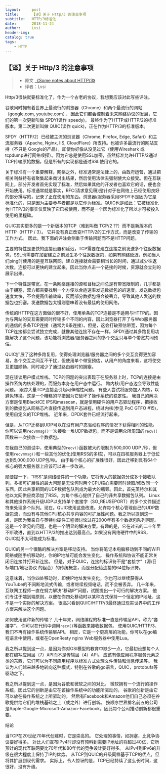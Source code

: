 ```yaml
---
layout:     post
title:      【译】关于 Http/3 的注意事项
subtitle:   HTTP/3标准化
date:       2018-11-24
author:     Lvsi
header-img: 
catalog: true
tags:
    - HTTP
---
```


## 【译】关于 Http/3 的注意事项

> * 原文 [《Some notes about HTTP/3》](https://blog.erratasec.com/2018/11/some-notes-about-http3.html#.W_idYlUzbDe)
> * 译者：Lvsi

Http/3很快就要标准化了，作为一个古老的协议，我想我应该对此写些评注。

谷歌同时拥有着世界上最流行的浏览器（Chrome）和两个最流行的网站（google.com, youtube.com）， 因此它们都会控制着未来网络协议的发展，它们的第一次更新叫做 SPDY(读作 speedy)， 最终作为了HTTP或HTTP/2的标准版本。第二次更新叫做 QUIC(读作 quick)，正在作为HTTP/3的标准版本。

SPDY（HTTP/2）已经被主流的浏览器（Chrome, Firefox, Edge, Safari）和主流服务器（Apache, Nginx, IIS, CloudFlare）所支持。也被许多最流行的网站支持（不只是 Google的产品），即使你好像从没见过它（使用Wireshark 或 tcpdump进行网络嗅探）。因为它总是使用SSL加密，虽然标准允许HTTP/2通过TCP传输原始数据，但是所有的实现都是通过SSL使用它的。

关于标准有一个重要解释，网络之外，标准通常是法律上的，由政府运营，通过把相关利益持有者聚集起来商讨出结果，然后使用法律去强制使大众接受。但在互联网上，部分开发者首先实现了标准，然后如果其他的开发者也喜欢它的话，便也会开始使用。标准通常就是事实，RFC(请求意见稿)是针对于在网络上已经使用良好的部分撰写的，记录了正在使用的东西。浏览器/服务器采用SPDY不是因为它是标准化的，只是因为主要参与者都是以它作为标准。QUIC也是如此：它被标准化为HTTP/3的事实仅反映了它已被使用，而不是一个因为标准化了所以才可被投入使用的里程碑。

QUIC其实更多的是一个新版本的TCP（难到叫做 TCP/2 ??）而不是新版本的HTTP（HTTP / 3）。 它并没有真正改变HTTP/2的工作方式，而是改变了传输的工作方式。 因此，我下面的评注会侧重于传输问题而不是HTTP问题。

主要的特性是更快的连接设置和延迟，TCP需要在建立连接之前发送多个往返数据包，SSL也需要在加密建立之前发生多个往返数据包，如果有网络延迟，例如当人们ping时使用的是星互联网网，建立连接就会需要相当长的时间，通过减少往返次数，连接可以更快的建立起来，因此当你点击一个链接的时候，资源就会立刻的展示出来。

下一个特性是带宽，在一条网络连接的源和目标之间总是有带宽限制的，几乎都是由于拥塞，双方都需要找到一个方便以合适速率发送数据包的的速度。发送数据包速度太快，不会提高传输效率，反而部分数据包将会被丢弃，导致其他人发送的数据包也拥塞。发送数据包太慢则意味着没有最佳的使用网络。

传统的HTTP在这方面做的很不好，使用单条的TCP连接是不适用与HTTP的。因为与网站的交互需要同时传输多个不同的内容，因此浏览器打开了与Web服务器的通信的多条TCP连接（通常为6条连接）。但是，这会打破预估带宽，因为每个TCP连接都会尝试独立完成，就像其他连接不存在一样。SPDY通过其多路复用功能解决了这个问题，该功能将浏览器/服务器之间的多个交互只与单个带宽共同预估。

QUIC扩展了这种多路复用，使得处理浏览器/服务器之间的多个交互变得更加容易，各个交互之间互不干扰，但使用单个带宽预估，从用户的角度来看，这将使交互更加顺畅，同时减少了通过路由器时的拥塞。

现在谈谈用户模式堆栈。TCP的问题的突出表现于在服务器上时，TCP的连接是由操作系统内核处理的，而服务本身在用户态中运行。 跨内核/用户态边会导致性能问题。 跟踪大量TCP连接会引起可伸缩性问题。 有些人尝试将服务加入内核，以避免转换。这是一个糟糕的举措因为它破坏了操作系统的稳定性。 我自己的解决方案是使用BlackICE IPS和masscan，就是使用硬件的用户态驱动程序，把接收到的数据包从网络芯片直接传送到用户态进程，绕过内核(参见 PoC GTFO #15)，使用自定义的TCP堆栈。 近年来，DPDK套件已经流行起来。

但是，从TCP迁移到UDP可以在没有用户态驱动程序的情况下获得相同的性能。你可以调用```recvmmsg()```一次接收一堆UDP数据包，而不是调用众所周知的```recv()```函数来一次接收一个数据包。

在我自己的测试中，使用典型的```recv()```函数被大约限制为500,000 UDP /秒，但使用```recvmmsg()```和一些其他的优化(使用RSS的多核)，可以在四核服务器上于低位达到5,000,000 UDP包/秒。 由于每个核心的扩展性很好，因此迁移到具有64个核心的强大服务器上应该可以进一步改进。

顺便提一下，“RSS”是网络硬件的一个功能，它将传入的数据包分成多个接收队列。多核可扩展性的最大问题是无论何时两个CPU核心需要同时读取/修改同一个东西，因此共享相同的UDP数据包队列成为最大的瓶颈。因此，首先英特尔和其他以太网供应商添加了RSS，为每个核心提供了自己的非共享数据包队列。 Linux和其他操作系统升级UDP以支持单个套接字（SO_REUSEPORT）的多个文件描述符来处理多个队列。现在，QUIC使用这些改进，允许每个核心管理自己的UDP数据包流，而没有与其他CPU核心共享内容的可扩展性问题。我之所以提到这一点，是因为我亲自与英特尔硬件工程师讨论过在2000年有多个数据包队列问题。这是一个常见的问题，也是一个明显的解决方案。有趣的是，它在过去的二十年里不断改进，直到以HTTP/3的推出达到最高点。如果没有网络硬件中的RSS，QUIC就不太可能成为标准。

QUIC的另一个很酷的解决方案是移动支持。 当你将笔记本电脑移动到不同的WiFI网络或随手机移动时，你的IP地址可能会发生变化。 操作系统和协议不能正常关闭旧连接并打开新连接。 但是，对于QUIC，连接的标识符不是“套接字”（源/目标端口/地址协议 的组合）的传统概念，而是分配给连接的64位标识符。

这意味着，当你四处移动时，即使IP地址发生变化，你也可以继续获得从YouTube的不间断地流式传输，或者继续视频电话，而不会被丢弃。 几十年来，互联网工程师一直在努力解决“移动IP”问题，试图提出一个可行的解决方案。 他们专注于端到端原则，以便在你四处移动时以某种方式保持一个恒定的IP地址，这不是一个实际的解决方案。 很高兴看到QUIC/HTTP/3最终通过现实世界中的工作方案来解决这个问题。

如何使用这种新的传输？ 几十年来，网络编程的标准一直是传输层API，称为“套接字”。 你可以在代码中调用```recv()```等函数来接收数据包。 使用QUIC/HTTP/3，我们不再有操作系统传输层API。 相反，它是一个更高层的功能，你可以在go编程语言中使用，或者在OpenResty nginx Web服务器中使用Lua。

我之所以提到这一点，是因为你对OSI模型的教育中缺少一点，它最初设想每个人都在编写应用层（7）API而不是传输层（4）API。 应该有像应用程序服务元素之类的东西，它们可以为不同应用程序以标准方式处理文件传输和消息传递等。 我认为人们越来越多地转向这种模式，特别在谷歌的go语言，QUIC，protobufs等驱动之下。

我之所以提到这一点，是因为谷歌和微软之间的对比。 微软拥有一个流行的操作系统，因此它的创新是由它在该操作系统中的功能所驱动的。 谷歌的创新是由它可以放在操作系统之上所驱动的。 然后有Facebook和Amazon他们自己必须在谷歌提供给它们的堆栈基础之上（或之外）进行创新。 按顺序世界排名前五的公司是Apple-Google-Microsoft-Amazon-Facebook，因此每个公司推动创新都很重要。

结论

当TCP在20世纪70年代创建时，它是崇高的。 它处理的事情，如拥塞，比竞争协议要好得多。 对比人们宣布IPv4时却没有预料到需要IP地址的将超过40亿，它所预计的现代互联网要比70年代和80年代的竞争设计要好得多。 从IPv4到IPv6的升级在很大程度上保持了IP的优势。 从TCP到QUIC的升级同样基于TCP的优点，但将其扩展到现代需求。 实际上，令人惊讶的是，TCP已经持续了这么长时间，这很好，没有升级。
